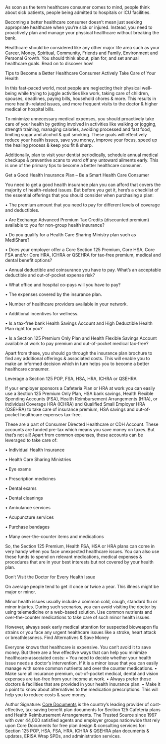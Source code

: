 As soon as the term healthcare consumer comes to mind, people think about sick patients, people being admitted to hospitals or ICU facilities. 

Becoming a better healthcare consumer doesn’t mean just seeking appropriate healthcare when you’re sick or injured. Instead, you need to proactively plan and manage your physical healthcare without breaking the bank. 

Healthcare should be considered like any other major life area such as your Career, Money, Spiritual, Community, Friends and Family, Environment and Personal Growth.  You should think about, plan for, and set annual healthcare goals. Read on to discover how!

Tips to Become a Better Healthcare Consumer
Actively Take Care of Your Health

In this fast-paced world, most people are neglecting their physical well-being while trying to juggle activities like work, taking care of children, spouses, deadlines, paying bills, household chores & more. This results in more health-related issues, and more frequent visits to the doctor & higher medical or hospital bills. 

To minimize unnecessary medical expenses, you should proactively take care of your health by getting involved in activities like walking or jogging, strength training, managing calories, avoiding processed and fast food, limiting sugar and alcohol & quit smoking. These goals will effectively reduce your health issues, save you money, improve your focus, speed up the healing process & keep you fit & sharp.

Additionally, plan to visit your dentist periodically, schedule annual medical checkups & preventive scans to ward off any untoward ailments early. This is one of the primary tips to become a better healthcare consumer.

Get a Good Health Insurance Plan – Be a Smart Health Care Consumer

You need to get a good health insurance plan you can afford that covers the majority of health-related issues. But before you get it, here’s a checklist of the essential offerings that you should consider when purchasing a plan:

•	The premium amount that you need to pay for different levels of coverage and deductibles.

•	Are Exchange Advanced Premium Tax Credits (discounted premium) available to you for non-group health insurance?

•	Do you qualify for a Health Care Sharing Ministry plan such as MediShare?

•	Does your employer offer a Core Section 125 Premium, Core HSA, Core FSA and/or Core HRA, ICHRA or QSEHRA for tax-free premium, medical and dental benefit options? 

•	Annual deductible and coinsurance you have to pay. What’s an acceptable deductible and out-of-pocket expense risk?

•	What office and hospital co-pays will you have to pay?

•	The expenses covered by the insurance plan.

•	Number of healthcare providers available in your network.

•	Additional incentives for wellness.

•	Is a tax-free bank Health Savings Account and High Deductible Health Plan right for you?

•	Is a Section 125 Premium Only Plan and Health Flexible Savings Account available at work to pay premium and out-of-pocket medical tax-free?

Apart from these, you should go through the insurance plan brochure to find any additional offerings & associated costs.  This will enable you to make an informed decision which in turn helps you to become a better healthcare consumer.

Leverage a Section 125 POP, FSA, HSA, HRA, ICHRA or QSEHRA

If your employer sponsors a Cafeteria Plan or HRA at work you can easily use a Section 125 Premium Only Plan, HSA bank savings, Health Flexible Spending Accounts (FSA), Health Reimbursement Arrangements (HRA), or Individual Coverage HRA (ICHRA) and Qualified Small Employer HRA (QSEHRA) to take care of insurance premium, HSA savings and out-of-pocket healthcare expenses tax-free.

These are a part of Consumer Directed Healthcare or CDH Account. These accounts are funded pre-tax which means you save money on taxes. But that’s not all! 
Apart from common expenses, these accounts can be leveraged to take care of:

•	Individual Health Insurance

•	Health Care Sharing Ministries

•	Eye exams

•	Prescription medicines

•	Dental exams

•	Dental cleanings

•	Ambulance services

•	Acupuncture services

•	Purchase bandages

•	Many over-the-counter items and medications

So, the Section 125 Premium, Health FSA, HSA or HRA plans can come in very handy when you face unexpected healthcare issues. You can also use these funds to spend on relevant medications, medical expenses & procedures that are in your best interests but not covered by your health plan. 

Don’t Visit the Doctor for Every Health Issue

On average people tend to get ill once or twice a year. This illness might be major or minor.

Minor health issues usually include a common cold, cough, standard flu or minor injuries.  During such scenarios, you can avoid visiting the doctor by using telemedicine or a web-based solution.  Use common nutrients and over-the-counter medications to take care of such minor health issues. 

However, always seek early medical attention for suspected bioweapon flu strains or you face any urgent healthcare issues like a stroke, heart attack or breathlessness.
Find Alternatives & Save Money

Everyone knows that healthcare is expensive. You can’t avoid it to save money. But there are a few effective ways that can help you minimize healthcare-associated costs:
•	You need to decide whether your health issue needs a doctor’s intervention. If it is a minor issue that you can easily manage with some common nutrients and over the counter medications.
•	Make sure all insurance premium, out-of-pocket medical, dental and vision expenses are tax-free from your income at work.
•	Always prefer those doctors & facilities that are provided in your health insurance plan.
•	Make it a point to know about alternatives to the medication prescriptions. This will help you to reduce costs & save money.

Author Signature: <a href="https://www.coredocuments.com/
">Core Documents</a> is the country’s leading provider of cost-effective, tax-saving benefit plan documents for Section 125 Cafeteria plans and Health Reimbursement Arrangements. The Trusted Source since 1997 with over 44,000 satisfied agents and employer groups nationwide that rely upon Core Documents for free plan design & consulting services for: Section 125 POP, HSA, FSA, HRA, ICHRA & QSEHRA plan documents & updates, ERISA Wrap SPDs, and administration services.
